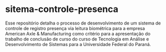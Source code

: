 # sitema-controle-presenca
Esse repositório detalha o processo de desenvolvimento de um sistema de controle de registro presença via leitura biométrica para a empresa American Axle &amp; Manufacturing como critério para a apresentação do trabalho de conclusão de curso do curso de Tecnologia em Análise e Desenvolvimento de Sistemas  para a Universidade Federal do Paraná.
